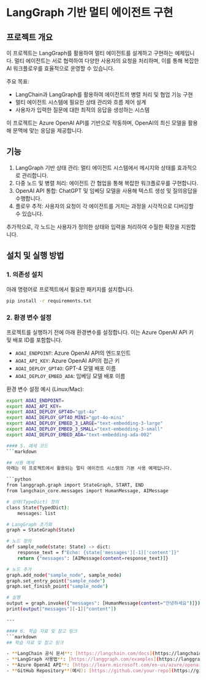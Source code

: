 # LangGraph 기반 멀티 에이전트 구현

## 프로젝트 개요
이 프로젝트는 LangGraph를 활용하여 멀티 에이전트를 설계하고 구현하는 예제입니다. 멀티 에이전트는 서로 협력하여 다양한 사용자의 요청을 처리하며, 이를 통해 복잡한 AI 워크플로우를 효율적으로 운영할 수 있습니다. 

주요 목표:
- LangChain과 LangGraph를 활용하여 에이전트의 병렬 처리 및 협업 기능 구현
- 멀티 에이전트 시스템에 필요한 상태 관리와 흐름 제어 설계
- 사용자가 입력한 질문에 대한 최적의 응답을 생성하는 시스템

이 프로젝트는 Azure OpenAI API를 기반으로 작동하며, OpenAI의 최신 모델을 활용해 문맥에 맞는 응답을 제공합니다.

## 기능

1. LangGraph 기반 상태 관리: 멀티 에이전트 시스템에서 메시지와 상태를 효과적으로 관리합니다.
2. 다중 노드 및 병렬 처리: 에이전트 간 협업을 통해 복잡한 워크플로우를 구현합니다.
3. OpenAI API 통합: ChatGPT 및 임베딩 모델을 사용해 텍스트 생성 및 질의응답을 수행합니다.
4. 플로우 추적: 사용자의 요청이 각 에이전트를 거치는 과정을 시각적으로 디버깅할 수 있습니다.

추가적으로, 각 노드는 사용자가 정의한 상태와 입력을 처리하여 수월한 확장을 지원합니다.

## 설치 및 실행 방법

### 1. 의존성 설치
아래 명령어로 프로젝트에서 필요한 패키지를 설치합니다.
```bash
pip install -r requirements.txt
```

### 2. 환경 변수 설정
프로젝트를 실행하기 전에 아래 환경변수를 설정합니다. 이는 Azure OpenAI API 키 및 배포 ID를 포함합니다.

- `AOAI_ENDPOINT`: Azure OpenAI API의 엔드포인트
- `AOAI_API_KEY`: Azure OpenAI API의 접근 키
- `AOAI_DEPLOY_GPT4O`: GPT-4 모델 배포 이름
- `AOAI_DEPLOY_EMBED_ADA`: 임베딩 모델 배포 이름

환경 변수 설정 예시 (Linux/Mac):
```bash
export AOAI_ENDPOINT=
export AOAI_API_KEY=
export AOAI_DEPLOY_GPT4O="gpt-4o"
export AOAI_DEPLOY_GPT4O_MINI="gpt-4o-mini"
export AOAI_DEPLOY_EMBED_3_LARGE="text-embedding-3-large"
export AOAI_DEPLOY_EMBED_3_SMALL="text-embedding-3-small"
export AOAI_DEPLOY_EMBED_ADA="text-embedding-ada-002"

#### 5. 예제 코드
```markdown

## 사용 예제
아래는 이 프로젝트에서 활용되는 멀티 에이전트 시스템의 기본 사용 예제입니다.

```python
from langgraph.graph import StateGraph, START, END
from langchain_core.messages import HumanMessage, AIMessage

# 상태(TypeDict) 정의
class State(TypedDict):
    messages: list

# LangGraph 초기화
graph = StateGraph(State)

# 노드 정의
def sample_node(state: State) -> dict:
    response_text = f"Echo: {state['messages'][-1]['content']}"
    return {"messages": [AIMessage(content=response_text)]}

# 노드 추가
graph.add_node("sample_node", sample_node)
graph.set_entry_point("sample_node")
graph.set_finish_point("sample_node")

# 실행
output = graph.invoke({"messages": [HumanMessage(content="안녕하세요")]})
print(output["messages"][-1]["content"])

---

#### 6. 학습 자료 및 참고 링크
```markdown
## 학습 자료 및 참고 링크

- **LangChain 공식 문서**: [https://langchain.com/docs](https://langchain.com/docs)
- **LangGraph 사용법**: [https://langgraph.com/examples](https://langgraph.com/examples)
- **Azure OpenAI API**: [https://learn.microsoft.com/en-us/azure/openai](https://learn.microsoft.com/en-us/azure/openai)
- **GitHub Repository**(예시): [https://github.com/your-repo](https://github.com/your-repo)
